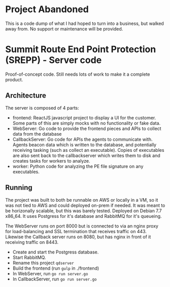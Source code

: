 Project Abandoned
=================
This is a code dump of what I had hoped to turn into a business, but walked away from.  No support or maintenance will be provided.


Summit Route End Point Protection (SREPP) - Server code
===============================================

Proof-of-concept code. Still needs lots of work to make it a complete product.

Architecture
------------
The server is composed of 4 parts:

- frontend: ReactJS javascript project to display a UI for the customer.  Some parts of this are simply mocks with no functionality or fake data.
- WebServer: Go code to provide the frontend pieces and APIs to collect data from the database
- CallbackServer: Go code for APIs the agents to communicate with.  Agents beacon data which is written to the database, and potentially receiving tasking (such as collect an executable).  Copies of executables are also sent back to the callbackserver which writes them to disk and creates tasks for workers to analyze.
- worker: Python code for analyzing the PE file signature on any executables.


Running
-------
The project was built to both be runnable on AWS or locally in a VM, so it was not tied to AWS and could deployed on-prem if needed.  It was meant to be horizonally scalable, but this was barely tested.  Deployed on Debian 7.7 x86_64. It uses Postgress for it's database and RabbitMQ for it's queueing.

The WebServer runs on port 8000 but is connected to via an nginx proxy for load-balancing and SSL termination that receives traffic on 443.
Likewise the Callback server runs on 8080, but has nginx in front of it receiving traffic on 8443. 

- Create and start the Postgress database.
- Start RabbitMQ.
- Rename this project `qdserver`
- Build the frontend (run `gulp` in ./frontend)
- In WebServer, run `go run server.go`
- In CallbackServer, run `go run server.go`
